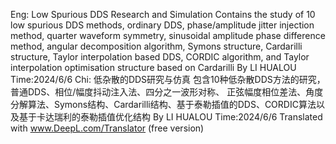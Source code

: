 Eng:
Low Spurious DDS Research and Simulation
Contains the study of 10 low spurious DDS methods, ordinary DDS, phase/amplitude jitter injection method, quarter waveform symmetry, sinusoidal amplitude phase difference method, angular decomposition algorithm, Symons structure, Cardarilli structure, Taylor interpolation based DDS, CORDIC algorithm, and Taylor interpolation optimisation structure based on Cardarilli
By LI HUALOU 
Time:2024/6/6
Chi:
低杂散的DDS研究与仿真
包含10种低杂散DDS方法的研究，普通DDS、相位/幅度抖动注入法、四分之一波形对称、 正弦幅度相位差法、角度分解算法、Symons结构、Cardarilli结构、基于泰勒插值的DDS、CORDIC算法以及基于卡达瑞利的泰勒插值优化结构
By LI HUALOU 
Time:2024/6/6
Translated with www.DeepL.com/Translator (free version)
